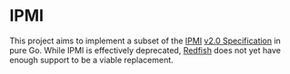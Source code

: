 # IPMI

This project aims to implement a subset of the [IPMI](https://www.intel.co.uk/content/www/uk/en/servers/ipmi/ipmi-home.html) [v2.0 Specification](https://www.intel.com/content/dam/www/public/us/en/documents/specification-updates/ipmi-intelligent-platform-mgt-interface-spec-2nd-gen-v2-0-spec-update.pdf) in pure Go.
While IPMI is effectively deprecated, [Redfish](https://www.dmtf.org/standards/redfish) does not yet have enough support to be a viable replacement.
